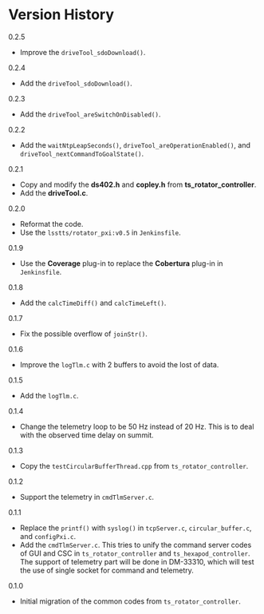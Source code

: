 # Version History

0.2.5

- Improve the `driveTool_sdoDownload()`.

0.2.4

- Add the `driveTool_sdoDownload()`.

0.2.3

- Add the `driveTool_areSwitchOnDisabled()`.

0.2.2

- Add the `waitNtpLeapSeconds()`, `driveTool_areOperationEnabled()`, and `driveTool_nextCommandToGoalState()`.

0.2.1

- Copy and modify the **ds402.h** and **copley.h** from **ts_rotator_controller**.
- Add the **driveTool.c**.

0.2.0

- Reformat the code.
- Use the `lsstts/rotator_pxi:v0.5` in `Jenkinsfile`.

0.1.9

- Use the **Coverage** plug-in to replace the **Cobertura** plug-in in `Jenkinsfile`.

0.1.8

- Add the `calcTimeDiff()` and `calcTimeLeft()`.

0.1.7

- Fix the possible overflow of `joinStr()`.

0.1.6

- Improve the `logTlm.c` with 2 buffers to avoid the lost of data.

0.1.5

- Add the `logTlm.c`.

0.1.4

- Change the telemetry loop to be 50 Hz instead of 20 Hz.
This is to deal with the observed time delay on summit.

0.1.3

- Copy the `testCircularBufferThread.cpp` from `ts_rotator_controller`.

0.1.2

- Support the telemetry in `cmdTlmServer.c`.

0.1.1

- Replace the `printf()` with `syslog()` in `tcpServer.c`, `circular_buffer.c`, and `configPxi.c`.
- Add the `cmdTlmServer.c`.
This tries to unify the command server codes of GUI and CSC in `ts_rotator_controller` and `ts_hexapod_controller`.
The support of telemetry part will be done in DM-33310, which will test the use of single socket for command and telemetry.

0.1.0

- Initial migration of the common codes from `ts_rotator_controller`.
